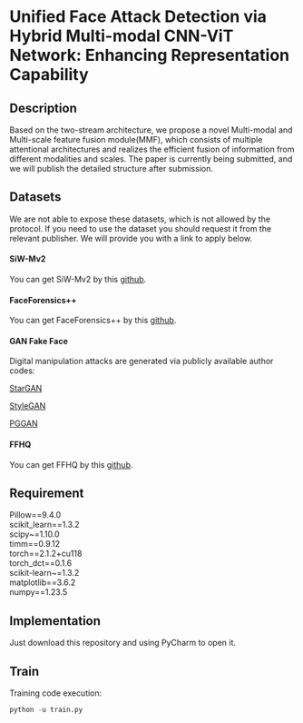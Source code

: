 # Unified Face Attack Detection via Hybrid Multi-modal CNN-ViT Network: Enhancing Representation Capability

## Description

Based on the two-stream architecture, we propose a novel Multi-modal and Multi-scale feature fusion module(MMF), which consists of multiple attentional architectures and realizes the efficient fusion of information from different modalities and scales. The paper is currently being submitted, and we will publish the detailed structure after submission.

## Datasets
We are not able to expose these datasets, which is not allowed by the protocol. If you need to use the dataset you should request it from the relevant publisher. We will provide you with a link to apply below.
#### SiW-Mv2
You can get SiW-Mv2 by this [github](https://github.com/CHELSEA234/Multi-domain-learning-FAS).
#### FaceForensics++
You can get FaceForensics++ by this [github](https://github.com/ondyari/FaceForensics).
#### GAN Fake Face
Digital manipulation attacks are generated via publicly available author codes:

[StarGAN](https://github.com/yunjey/stargan)

[StyleGAN](https://github.com/NVlabs/stylegan2)

[PGGAN](https://github.com/tkarras/progressive_growing_of_gans)
#### FFHQ
You can get FFHQ by this [github](https://github.com/NVlabs/ffhq-dataset).

## Requirement
Pillow==9.4.0 \
scikit_learn==1.3.2 \
scipy~=1.10.0 \
timm==0.9.12 \
torch==2.1.2+cu118 \
torch_dct==0.1.6 \
scikit-learn~=1.3.2 \
matplotlib==3.6.2 \
numpy==1.23.5
## Implementation
Just download this repository and using PyCharm to open it. 
## Train
Training code execution:
```python
python -u train.py
```
